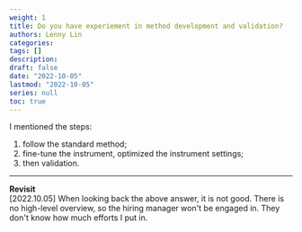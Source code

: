 ```yaml
---
weight: 1
title: Do you have experiement in method development and validation?
authors: Lenny Lin
categories: 
tags: []
description: 
draft: false
date: "2022-10-05"
lastmod: "2022-10-05"
series: null
toc: true
---
```



I mentioned the steps:  
1) follow the standard method;  
2) fine-tune the instrument, optimized the instrument settings;
3) then validation.

---

**Revisit**  
[2022.10.05]  When looking back the above answer, it is not good.  There is no high-level overview, so the hiring manager won't be engaged in.  They don't know how much efforts I put in.

